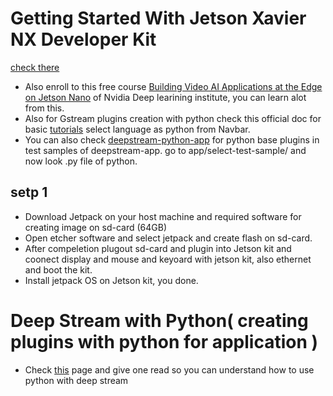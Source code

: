 # Getting Started With Jetson Xavier NX Developer Kit
[check there](https://developer.nvidia.com/embedded/learn/get-started-jetson-xavier-nx-devkit#intro)
- Also enroll to this free course [Building Video AI Applications at the Edge on Jetson Nano](https://learn.next.courses.nvidia.com/courses/course-v1:DLI+S-IV-02+V2/course/#block-v1:DLI+S-IV-02+V2+type@chapter+block@b2e02e999d9247eb8e33e893ca052206) of Nvidia Deep learining institute, you can learn alot from this.
- Also for Gstream plugins creation with python check this official doc for basic [tutorials](https://gstreamer.freedesktop.org/documentation/tutorials/index.html?gi-language=python)  select language as python from Navbar.
- You can also check [deepstream-python-app](https://github.com/NVIDIA-AI-IOT/deepstream_python_apps) for python base plugins in test samples of deepstream-app. go to app/select-test-sample/ and now look .py file of python.
## setp 1 
- Download Jetpack on your host machine and required software for creating image on sd-card (64GB)
- Open etcher software and select jetpack and create flash on sd-card.
- After compeletion plugout sd-card and plugin into Jetson kit and coonect display and mouse and keyoard with jetson kit, also ethernet and boot the kit.
- Install jetpack OS on Jetson kit, you done.

# Deep Stream with Python( creating plugins with python for application )
- Check [this](https://docs.nvidia.com/metropolis/deepstream/dev-guide/text/DS_ref_app_deepstream.html) page and give one read so you can understand how to use python with deep stream

